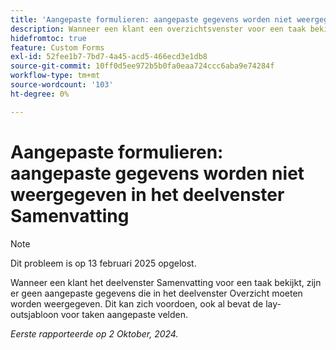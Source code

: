 ```yaml
---
title: 'Aangepaste formulieren: aangepaste gegevens worden niet weergegeven in het deelvenster Samenvatting'
description: Wanneer een klant een overzichtsvenster voor een taak bekijkt, zijn er geen aangepaste gegevens die in het deelvenster Samenvatting moeten worden weergegeven. Dit kan zich voordoen, ook al bevat de lay-outsjabloon voor taken aangepaste velden.
hidefromtoc: true
feature: Custom Forms
exl-id: 52fee1b7-7bd7-4a45-acd5-466ecd3e1db8
source-git-commit: 10ff0d5ee972b5b0fa0eaa724ccc6aba9e74284f
workflow-type: tm+mt
source-wordcount: '103'
ht-degree: 0%

---
```


# Aangepaste formulieren: aangepaste gegevens worden niet weergegeven in het deelvenster Samenvatting

>[!NOTE]
>
>Dit probleem is op 13 februari 2025 opgelost.

Wanneer een klant het deelvenster Samenvatting voor een taak bekijkt, zijn er geen aangepaste gegevens die in het deelvenster Overzicht moeten worden weergegeven. Dit kan zich voordoen, ook al bevat de lay-outsjabloon voor taken aangepaste velden.

_Eerste rapporteerde op 2 Oktober, 2024._
